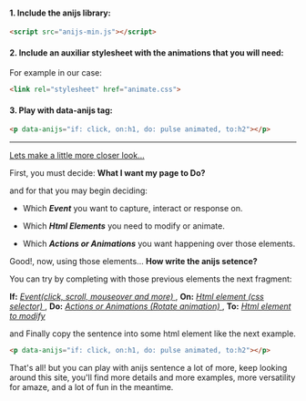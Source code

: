 #### 1. **Include the anijs library:**

 ```html
 <script src="anijs-min.js"></script>
 ```

#### 2. **Include an auxiliar stylesheet with the animations that you will need:**

For example in our case:

```html
<link rel="stylesheet" href="animate.css">
```

#### 3. Play with data-anijs tag:
```html
<p data-anijs="if: click, on:h1, do: pulse animated, to:h2"></p>
```

-----------------------

<u>Lets make a little more closer look...
</u>

First, you must decide: **What I want my page to Do?**

and for that you may begin deciding:

 * Which ***Event*** you want to capture, interact or response on.

 * Which ***Html Elements*** you need to modify or animate.

 * Which ***Actions or Animations*** you want happening over those elements.


Good!, now, using those elements... **How write the anijs setence?**

You can try by completing with those previous elements the next fragment:

 **If:** <u>  *Event(click, scroll, mouseover and more)*  </u>, **On:** <u>  *Html element (css selector)*  </u>, **Do:** <u>  *Actions or Animations (Rotate animation)*  </u>, **To:** <u>  *Html element to modify*  </u>

and Finally copy the sentence into some html element like the next example.

```html
<p data-anijs="if: click, on:h1, do: pulse animated, to:h2"></p>
```

That's all! but you can play with anijs sentence a lot of more, keep looking around this site, you'll find more details and more examples, more versatility for amaze, and a lot of fun in the meantime.